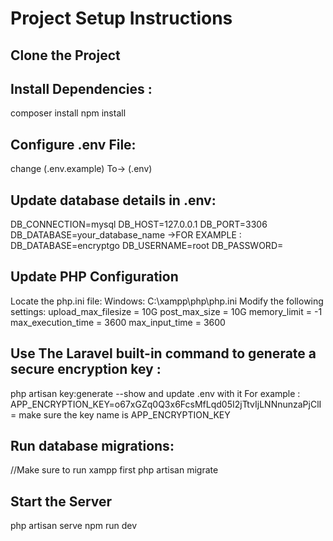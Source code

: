 # Project Setup Instructions
## Clone the Project

## Install Dependencies :
composer install
npm install

## Configure .env File:
change (.env.example) To-> (.env)

## Update database details in .env:
DB_CONNECTION=mysql
DB_HOST=127.0.0.1
DB_PORT=3306
DB_DATABASE=your_database_name ->FOR EXAMPLE : DB_DATABASE=encryptgo 
DB_USERNAME=root
DB_PASSWORD=

## Update PHP Configuration
Locate the php.ini file:
Windows: C:\xampp\php\php.ini
Modify the following settings:
upload_max_filesize = 10G
post_max_size = 10G
memory_limit = -1
max_execution_time = 3600
max_input_time = 3600

## Use The Laravel built-in command to generate a secure encryption key :
php artisan key:generate --show
and update .env with it
For example : APP_ENCRYPTION_KEY=o67xGZq0Q3x6FcsMfLqd05I2jTtvIjLNNnunzaPjClI=
make sure the key name is APP_ENCRYPTION_KEY

## Run database migrations:
//Make sure to run xampp first
php artisan migrate

## Start the Server
php artisan serve
npm run dev

